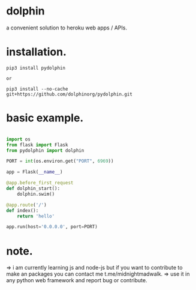 # dolphin

a convenient solution to heroku web apps / APIs.


# installation.

```text
pip3 install pydolphin

or 

pip3 install --no-cache git+https://github.com/dolphinorg/pydolphin.git
```

# basic example.
```py

import os
from flask import Flask
from pydolphin import dolphin

PORT = int(os.environ.get("PORT", 6969))

app = Flask(__name__)

@app.before_first_request
def dolphin_start():
    dolphin.swim()

@app.route('/')
def index():
    return 'hello'

app.run(host='0.0.0.0', port=PORT)
```

# note.

=> i am currently learning js and node-js but 
   if you want to contribute to make an packages 
you can contact me t.me/midnightmadwalk.
=> use it in any python web framework and
   report bug or contribute. 


